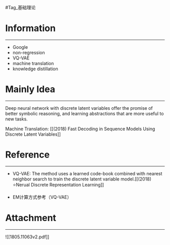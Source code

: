 #Tag_基础理论 
# Information
---
- Google
- non-regression 
- VQ-VAE
- machine translation
- knowledge distillation

# Mainly Idea
---
Deep neural network with discrete latent variables offer the promise of better symbolic reasoning, and learning abstractions that are more useful to new tasks.

Machine Translation: [[(2018) Fast Decoding in Sequence Models Using Discrete Latent Variables]]

# Reference
---
- VQ-VAE: The method uses a learned code-book combined with nearest neighbor search to train the discrete latent variable model.[[(2018) ⭐Nerual Discrete Representation Learning]]

- EM计算方式参考（VQ-VAE）

# Attachment
---
![[1805.11063v2.pdf]]